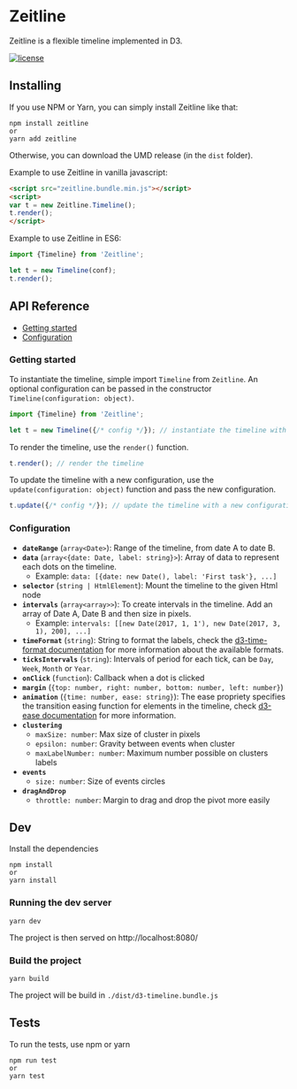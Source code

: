 # Zeitline

Zeitline is a flexible timeline implemented in D3.

[![license](https://img.shields.io/github/license/octree-gva/d3-timeline.svg?style=flat-square)]()

## Installing

If you use NPM or Yarn, you can simply install Zeitline like that:

```
npm install zeitline
or
yarn add zeitline
```

Otherwise, you can download the UMD release (in the `dist` folder).

Example to use Zeitline in vanilla javascript:

```html
<script src="zeitline.bundle.min.js"></script>
<script>
var t = new Zeitline.Timeline();
t.render();
</script>
```

Example to use Zeitline in ES6:

```js
import {Timeline} from 'Zeitline';

let t = new Timeline(conf);
t.render();
```

## API Reference

* [Getting started](#getting-started)
* [Configuration](#configuration)

### Getting started

To instantiate the timeline, simple import `Timeline` from `Zeitline`.
An optional configuration can be passed in the constructor `Timeline(configuration: object)`.

```js
import {Timeline} from 'Zeitline';

let t = new Timeline({/* config */}); // instantiate the timeline with an optional configuration
```

To render the timeline, use the `render()` function.

```js
t.render(); // render the timeline
```

To update the timeline with a new configuration, use the `update(configuration: object)` function
and pass the new configuration.

```js
t.update({/* config */}); // update the timeline with a new configuration
```

### Configuration

- **`dateRange`** (`array<Date>`): Range of the timeline, from date A to date B.
- **`data`** (`array<{date: Date, label: string}>`): Array of data to represent each dots on the timeline.
  - Example: `data: [{date: new Date(), label: 'First task'}, ...]`
- **`selector`** (`string | HtmlElement`): Mount the timeline to the given Html node
- **`intervals`** (`array<array>>`): To create intervals in the timeline. Add an array of Date A, Date B and then size in pixels.
  - Example: `intervals: [[new Date(2017, 1, 1'), new Date(2017, 3, 1), 200], ...]`
- **`timeFormat`** (`string`): String to format the labels, check the [d3-time-format documentation](https://github.com/d3/d3-time-format#locale_format) for more information about the available formats.
- **`ticksIntervals`** (`string`): Intervals of period for each tick, can be `Day`, `Week`, `Month` or `Year`.
- **`onClick`** (`function`): Callback when a dot is clicked
- **`margin`** (`{top: number, right: number, bottom: number, left: number}`)
- **`animation`** (`{time: number, ease: string}`): The ease propriety specifies the transition easing function for elements in the timeline, check [d3-ease documentation](https://github.com/d3/d3-ease#api-reference) for more information.
- **`clustering`**
  - `maxSize: number`: Max size of cluster in pixels
  - `epsilon: number`: Gravity between events when cluster
  - `maxLabelNumber: number`: Maximum number possible on clusters labels
- **`events`**
  - `size: number`: Size of events circles
- **`dragAndDrop`**
  - `throttle: number`: Margin to drag and drop the pivot more easily


## Dev

Install the dependencies

```
npm install
or
yarn install
```

### Running the dev server

```
yarn dev
```

The project is then served on http://localhost:8080/

### Build the project

```
yarn build
```

The project will be build in `./dist/d3-timeline.bundle.js`


## Tests

To run the tests, use npm or yarn

```
npm run test
or
yarn test
```
